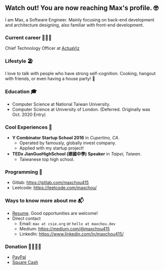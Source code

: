 ## Watch out! You are now reaching Max's profile. 🤓

I am Max, a Software Engineer. Mainly focusing on back-end development and architecture designing, also familiar with front-end development.

### Current career 👨🏻‍💻

Chief Technology Officer at [ActuaViz](https://actuaviz.com)

### Lifestyle 🏖

I love to talk with people who have strong self-cognition. Cooking, hangout with friends, or even having a house party! 🥳

### Education 🎓

- Computer Science at National Taiwan University.
- Computer Science at University of London. (Deferred. Originally was Oct. 2020 Entry)

### Cool Experiences 🤩

- **Y Combinator Startup School 2016** in *Cupertino, CA*.
  - Operated by famously, globally invest company.
  - Applied with my startup project! 
- **TEDx JianGuoHighSchool (建國中學) Speaker** in *Taipei, Taiwan*.
  - Taiwanese top high school.
  
### Programming 👾

- Gitlab: https://gitlab.com/maxchou415
- Leetcode: https://leetcode.com/maxchou/

### Ways to know more about me 📬

- [Resume](https://www.cakeresume.com/maxchou). Good opportunities are welcome!
- Direct contact
  - Email: `max at csie.org` or `hello at maxchou.dev`
  - Medium: https://medium.com/@maxchou415
  - LinkedIn: https://www.linkedin.com/in/maxchou415/

### Donation 🤑🙇🏼‍♂️
- [PayPal](https://paypal.me/maxchou)
- [Square Cash](https://cash.app/$lazymaxsf)
